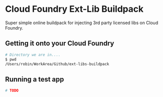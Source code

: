 # Cloud Foundry Ext-Lib Buildpack

Super simple online buildpack for injecting 3rd party licensed libs on Cloud Foundry.

## Getting it onto your Cloud Foundry

~~~bash
# Directory we are in....
$ pwd
/Users/robin/WorkArea/Github/ext-libs-buildpack
~~~

## Running a test app

~~~bash
# TODO
~~~